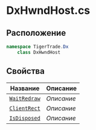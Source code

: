 
# DxHwndHost.cs
## Расположение
```csharp
namespace TigerTrade.Dx  
    class DxHwndHost
```

## Свойства
| Название | Описание |
| --- | --- |
| [`WaitRedraw`](./Свойства/WaitRedraw.md) | *Описание* |
| [`ClientRect`](./Свойства/ClientRect.md) | *Описание* |
| [`IsDisposed`](./Свойства/IsDisposed.md) | *Описание* |
